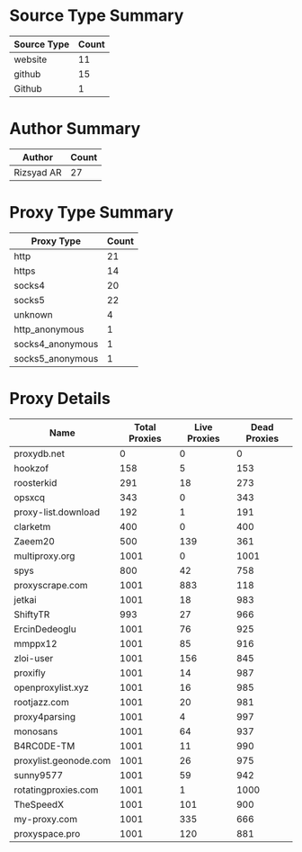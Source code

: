 # Source Type Summary

| Source Type | Count |
|-------------|-------|
| website | 11 |
| github | 15 |
| Github | 1 |


# Author Summary

| Author | Count |
|--------|-------|
| Rizsyad AR | 27 |


# Proxy Type Summary

| Proxy Type | Count |
|------------|-------|
| http | 21 |
| https | 14 |
| socks4 | 20 |
| socks5 | 22 |
| unknown | 4 |
| http_anonymous | 1 |
| socks4_anonymous | 1 |
| socks5_anonymous | 1 |


# Proxy Details

| Name | Total Proxies | Live Proxies | Dead Proxies |
|------|---------------|--------------|---------------|
| proxydb.net | 0 | 0 | 0 |
| hookzof | 158 | 5 | 153 |
| roosterkid | 291 | 18 | 273 |
| opsxcq | 343 | 0 | 343 |
| proxy-list.download | 192 | 1 | 191 |
| clarketm | 400 | 0 | 400 |
| Zaeem20 | 500 | 139 | 361 |
| multiproxy.org | 1001 | 0 | 1001 |
| spys | 800 | 42 | 758 |
| proxyscrape.com | 1001 | 883 | 118 |
| jetkai | 1001 | 18 | 983 |
| ShiftyTR | 993 | 27 | 966 |
| ErcinDedeoglu | 1001 | 76 | 925 |
| mmppx12 | 1001 | 85 | 916 |
| zloi-user | 1001 | 156 | 845 |
| proxifly | 1001 | 14 | 987 |
| openproxylist.xyz | 1001 | 16 | 985 |
| rootjazz.com | 1001 | 20 | 981 |
| proxy4parsing | 1001 | 4 | 997 |
| monosans | 1001 | 64 | 937 |
| B4RC0DE-TM | 1001 | 11 | 990 |
| proxylist.geonode.com | 1001 | 26 | 975 |
| sunny9577 | 1001 | 59 | 942 |
| rotatingproxies.com | 1001 | 1 | 1000 |
| TheSpeedX | 1001 | 101 | 900 |
| my-proxy.com | 1001 | 335 | 666 |
| proxyspace.pro | 1001 | 120 | 881 |
